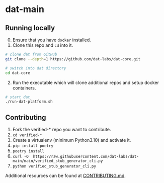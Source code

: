 # dat-main

## Running locally
0. Ensure that you have `docker` installed.
1. Clone this repo and `cd` into it.
 ```bash
# clone dat from GitHub
git clone --depth=1 https://github.com/dat-labs/dat-core.git

# switch into dat directory
cd dat-core
```
2. Run the executable which will clone additional repos and setup docker containers.
```bash
# start dat
./run-dat-platform.sh
```

## Contributing
1. Fork the verified-* repo you want to contribute.
2. `cd verified-*`
3. Create a virtualenv (minimum Python3.10) and activate it.
4. `pip install poetry`
5. `poetry install`
6. `curl -O  https://raw.githubusercontent.com/dat-labs/dat-main/main/verified_stub_generator_cli.py`
7. `python verified_stub_generator_cli.py`

Additional resources can be found at [CONTRIBUTING.md](https://github.com/path/to/CONTRIBUTING.md).